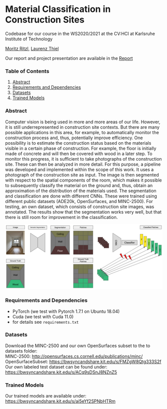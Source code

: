 # Material Classification in Construction Sites
Codebase for our course in the WS2020/2021 at the CV:HCI at Karlsruhe Institute of Technology

[Moritz Ritzl](https://github.com/m0ritzl), 
[Laurenz Thiel](https://github.com/lrnzthl) 

Our report and project presentation are available in the [Report](https://github.com/m0ritzl/material-classification-in-construction-sites/tree/main/report)

### Table of Contents
1. [Abstract](#abstract)
2. [Requirements and Dependencies](#requirements-and-dependencies)
3. [Datasets](#datasets)
4. [Trained Models](#trained-models)


### Abstract
Computer vision is being used in more and more areas of our life.
However, it is still underrepresented in construction site contexts.
But there are many possible applications in this area, for example, to automatically monitor the construction process and, thus, potentially improve efficiency.
One possibility is to estimate the construction status based on the materials visible in a certain phase of construction.
For example, the floor is initially made of concrete and will then be covered with wood in a later step.
To monitor this progress, it is sufficient to take photographs of the construction site.
These can then be analyzed in more detail.
For this purpose, a pipeline was developed and implemented within the scope of this work.
It uses a photograph of the construction site as input.
The image is then segmented with respect to the spatial components of the room, which makes it possible to subsequently classify the material on the ground and, thus, obtain an approximation of the distribution of the materials used.
The segmentation and classification are done with different CNNs.
These were trained using different public datasets (ADE20k, OpenSurfaces, and MINC-2500).
For testing, an own dataset, which consists of construction site images, was annotated.
The results show that the segmentation works very well, but that there is still room for improvement in the classification.


![Classification Architecture](Patch_classification.png)

### Requirements and Dependencies
- PyTorch (we test with Pytorch 1.7.1 on Ubuntu 18.04)
- Cuda (we test with Cuda 11.0)
- for details see `requirements.txt`

### Datasets
Download the MINC-2500 and our own OpenSurfaces subset to the to datasets folder:\
MINC-2500: http://opensurfaces.cs.cornell.edu/publications/minc/ \
OpenSurfaceSubset: https://bwsyncandshare.kit.edu/s/FMZgW8Qtg333S2f \
Our own labeled test dataset can be found under: https://bwsyncandshare.kit.edu/s/ACq9sDSnJ8NZnZ5 

### Trained Models
Our trained models are available under: https://bwsyncandshare.kit.edu/s/ai5eYf2SPNbHTRm
